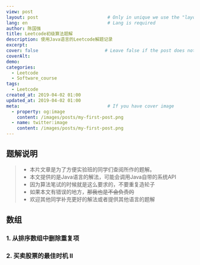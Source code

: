 ```yaml
---
view: post
layout: post                          # Only in unique we use the "layout: post"
lang: en                              # Lang is required
author: 陈国强
title: Leetcode初级算法题解
description: 使用Java语言的Leetcode解题记录
excerpt:
cover: false                         # Leave false if the post does not have cover image, if there is set to true
coverAlt:
demo:
categories:
  - Leetcode
  - Software_course
tags: 
  - Leetcode
created_at: 2019-04-02 01:00
updated_at: 2019-04-02 01:00
meta:                                 # If you have cover image
  - property: og:image
    content: /images/posts/my-first-post.png
  - name: twitter:image
    content: /images/posts/my-first-post.png
---
```


## 题解说明

> + 本片文章是为了方便实验班的同学们查阅所作的题解。
> + 本文提供的是Java语言的解法，可能会调用Java自带的系统API
> + 因为算法笔试的时候就是这么要求的，不要重复造轮子
> + 如果本文有错误的地方，~~那我也是不会负责的~~
> + 欢迎其他同学补充更好的解法或者提供其他语言的题解


## 数组

### 1. 从排序数组中删除重复项

### 2. 买卖股票的最佳时机 II